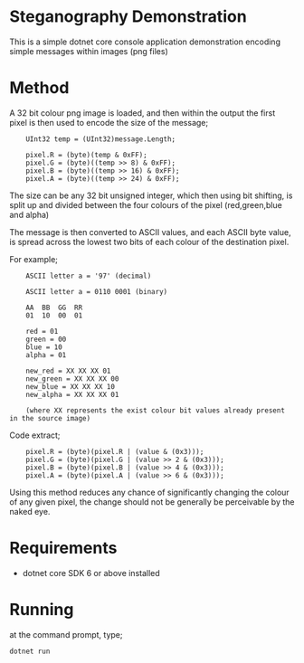 # Steganography Demonstration

This is a simple dotnet core console application demonstration encoding simple messages within images (png files)

# Method

A 32 bit colour png image is loaded, and then within the output the first pixel is then used to encode the size of the message;

```
    UInt32 temp = (UInt32)message.Length;
    
    pixel.R = (byte)(temp & 0xFF);
    pixel.G = (byte)((temp >> 8) & 0xFF);
    pixel.B = (byte)((temp >> 16) & 0xFF);
    pixel.A = (byte)((temp >> 24) & 0xFF);
```

The size can be any 32 bit unsigned integer, which then using bit shifting, is split up and divided between the four colours of the pixel (red,green,blue and alpha)

The message is then converted to ASCII values, and each ASCII byte value, is spread across the lowest two bits of each colour of the destination pixel.

For example;

```
    ASCII letter a = '97' (decimal)

    ASCII letter a = 0110 0001 (binary)

    AA  BB  GG  RR
    01  10  00  01   

    red = 01
    green = 00
    blue = 10
    alpha = 01

    new_red = XX XX XX 01
    new_green = XX XX XX 00
    new_blue = XX XX XX 10
    new_alpha = XX XX XX 01

    (where XX represents the exist colour bit values already present in the source image)
```

Code extract;

```
    pixel.R = (byte)(pixel.R | (value & (0x3)));
    pixel.G = (byte)(pixel.G | (value >> 2 & (0x3)));
    pixel.B = (byte)(pixel.B | (value >> 4 & (0x3)));
    pixel.A = (byte)(pixel.A | (value >> 6 & (0x3)));
```

Using this method reduces any chance of significantly changing the colour of any given pixel, the change should not be generally be perceivable by the naked eye.

# Requirements

- dotnet core SDK 6 or above installed

# Running

at the command prompt, type;

```
dotnet run
```



